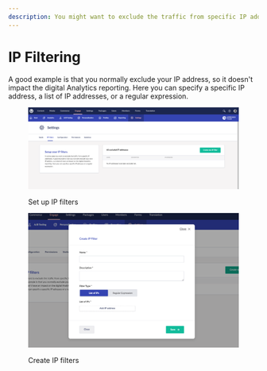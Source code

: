 ```yaml
---
description: You might want to exclude the traffic from specific IP addresses.
---
```


# IP Filtering

A good example is that you normally exclude your IP address, so it doesn't impact the digital Analytics reporting. Here you can specify a specific IP address, a list of IP addresses, or a regular expression.

<figure><img src="../../.gitbook/assets/engage-settings-ip-filtering.png" alt="Set up IP filters"><figcaption><p>Set up IP filters</p></figcaption></figure>

<figure><img src="../../.gitbook/assets/engage-settings-setup-ip-filter.png" alt="Create IP filters"><figcaption><p>Create IP filters</p></figcaption></figure>
